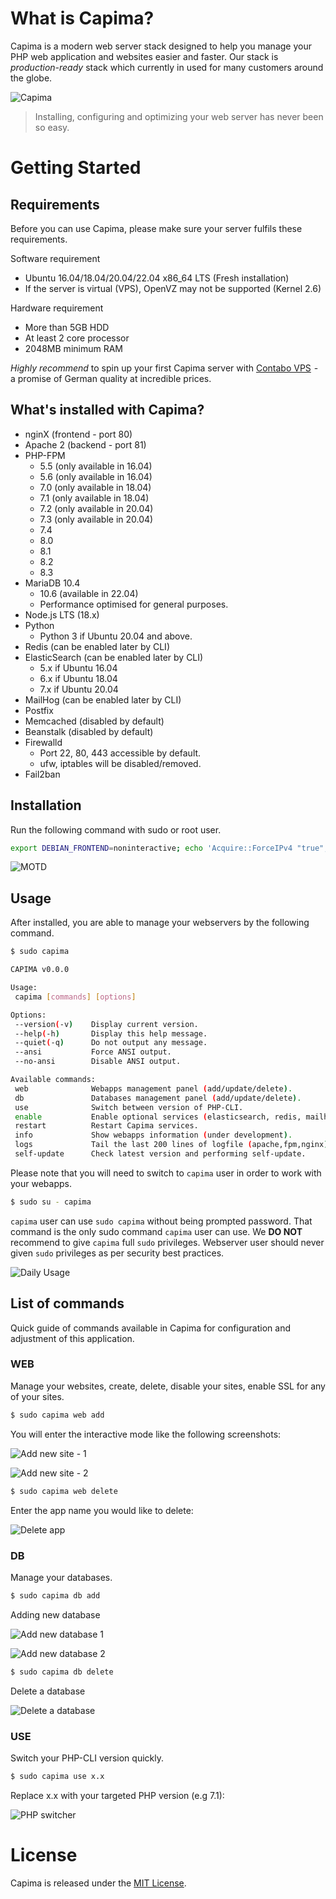# What is Capima?

Capima is a modern web server stack designed to help you manage your PHP web application and websites easier and faster. Our stack is _production-ready_ stack which currently in used for many customers around the globe.

![Capima](screenshots/capima.png)

> Installing, configuring and optimizing your web server has never been so easy.

# Getting Started

## Requirements

Before you can use Capima, please make sure your server fulfils these requirements.

Software requirement

* Ubuntu 16.04/18.04/20.04/22.04 x86_64 LTS (Fresh installation)
* If the server is virtual (VPS), OpenVZ may not be supported (Kernel 2.6)

Hardware requirement

* More than 5GB HDD
* At least 2 core processor
* 2048MB minimum RAM

*Highly recommend* to spin up your first Capima server with <a href="https://www.jdoqocy.com/click-100471996-12454592" target="_top">Contabo VPS</a><img src="https://www.lduhtrp.net/image-100471996-12454592" width="1" height="1" border="0"/> - a promise of German quality at incredible prices.

## What's installed with Capima?

* nginX (frontend - port 80)
* Apache 2 (backend - port 81)
* PHP-FPM
  * 5.5 (only available in 16.04)
  * 5.6 (only available in 16.04)
  * 7.0 (only available in 18.04)
  * 7.1 (only available in 18.04)
  * 7.2 (only available in 20.04)
  * 7.3 (only available in 20.04)
  * 7.4
  * 8.0
  * 8.1
  * 8.2
  * 8.3
* MariaDB 10.4
  * 10.6 (available in 22.04)
  * Performance optimised for general purposes.
* Node.js LTS (18.x)
* Python
  * Python 3 if Ubuntu 20.04 and above.
* Redis (can be enabled later by CLI)
* ElasticSearch (can be enabled later by CLI)
  * 5.x if Ubuntu 16.04
  * 6.x if Ubuntu 18.04
  * 7.x if Ubuntu 20.04
* MailHog (can be enabled later by CLI)
* Postfix
* Memcached (disabled by default)
* Beanstalk (disabled by default)
* Firewalld
  * Port 22, 80, 443 accessible by default.
  * ufw, iptables will be disabled/removed.
* Fail2ban

## Installation

Run the following command with sudo or root user.

```bash
export DEBIAN_FRONTEND=noninteractive; echo 'Acquire::ForceIPv4 "true";' | sudo tee /etc/apt/apt.conf.d/99force-ipv4; sudo apt-get update; sudo apt-get install curl netcat-openbsd ca-certificates wget -y; curl -4 --silent --location https://capima.nntoan.com/files/installers/install.sh | sudo bash -; export DEBIAN_FRONTEND=newt
```

![MOTD](screenshots/capima-motd.png)

## Usage

After installed, you are able to manage your webservers by the following command.

```bash
$ sudo capima

CAPIMA v0.0.0

Usage:
 capima [commands] [options]

Options:
 --version(-v)    Display current version.
 --help(-h)       Display this help message.
 --quiet(-q)      Do not output any message.
 --ansi           Force ANSI output.
 --no-ansi        Disable ANSI output.

Available commands:
 web              Webapps management panel (add/update/delete).
 db               Databases management panel (add/update/delete).
 use              Switch between version of PHP-CLI.
 enable           Enable optional services (elasticsearch, redis, mailhog).
 restart          Restart Capima services.
 info             Show webapps information (under development).
 logs             Tail the last 200 lines of logfile (apache,fpm,nginx).
 self-update      Check latest version and performing self-update.
```

Please note that you will need to switch to `capima` user in order to work with your webapps.

```bash
$ sudo su - capima
```

`capima` user can use `sudo capima` without being prompted password. That command is the only sudo command `capima` user can use. We **DO NOT** recommend to give `capima` full `sudo` privileges. Webserver user should never given `sudo` privileges as per security best practices.

![Daily Usage](screenshots/capima-daily-usage.png)

## List of commands

Quick guide of commands available in Capima for configuration and adjustment of this application.

### WEB

Manage your websites, create, delete, disable your sites, enable SSL for any of your sites.

```bash
$ sudo capima web add
```

You will enter the interactive mode like the following screenshots:

![Add new site - 1](screenshots/capima-web-add-1.png)

![Add new site - 2](screenshots/capima-web-add-2.png)

```bash
$ sudo capima web delete
```

Enter the app name you would like to delete:

![Delete app](screenshots/capima-web-del.png)

### DB

Manage your databases.

```bash
$ sudo capima db add
```

Adding new database

![Add new database 1](screenshots/capima-db-add-1.png)

![Add new database 2](screenshots/capima-db-add-2.png)

```bash
$ sudo capima db delete
```

Delete a database

![Delete a database](screenshots/capima-db-del.png)

### USE

Switch your PHP-CLI version quickly.

```bash
$ sudo capima use x.x
```

Replace x.x with your targeted PHP version (e.g 7.1):

![PHP switcher](screenshots/capima-use-php.png)

# License

Capima is released under the [MIT License](LICENSE.md).
